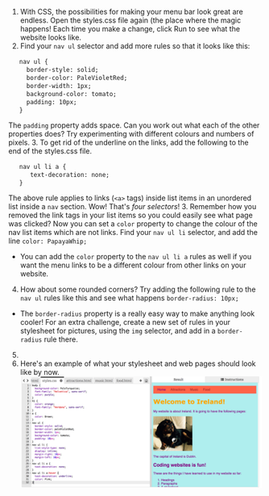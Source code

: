 1. With CSS, the possibilities for making your menu bar look great are endless. Open the styles.css file again (the place where the magic happens! Each time you make a change, click Run to see what the website looks like.
2. Find your `nav ul` selector and add more rules so that it looks like this:
```
   nav ul {
     border-style: solid;
     border-color: PaleVioletRed;
     border-width: 1px;
     background-color: tomato;
     padding: 10px;
   }
```
The `padding` property adds space. Can you work out what each of the other properties does? Try experimenting with different colours and numbers of pixels. 
3. To get rid of the underline on the links, add the following to the end of the styles.css file.
``` 
   nav ul li a {
      text-decoration: none;
   }
```
The above rule applies to links (`<a>` tags) inside list items in an unordered list inside a `nav` section. Wow! That's _four selectors_!
3. Remember how you removed the link tags in your list items so you could easily see what page was clicked? Now you can set a `color` property to change the colour of the nav list items which are not links. Find your `nav ul li` selector, and add the line `color: PapayaWhip;`  
* You can add the `color` property to the `nav ul li a` rules as well if you want the menu links to be a different colour from other links on your website.
4. How about some rounded corners?  Try adding the following rule to the `nav ul` rules like this and see what happens `border-radius: 10px;`
 * The `border-radius` property is a really easy way to make anything look cooler! For an extra challenge, create a new set of rules in your stylesheet for pictures, using the `img` selector, and add in a `border-radius` rule there.  
5. 
6. Here's an example of what your stylesheet and web pages should look like by now. ![](/assets/menuStyledAll.png)
